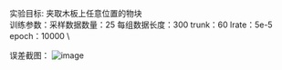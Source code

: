 实验目标: 夹取木板上任意位置的物块\
训练参数：采样数据数量：25 每组数据长度：300 trunk：60 lrate：5e-5 epoch：10000 \

误差截图：
![image](https://github.com/LiuXinzi/DaC/assets/133741133/485a9b74-0392-46ed-819d-412d162747ff)

